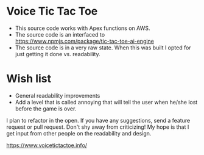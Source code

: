 # Voice Tic Tac Toe
* This source code works with Apex functions on AWS.
* The source code is an interfaced to https://www.npmjs.com/package/tic-tac-toe-ai-engine
* The source code is in a very raw state. When this was built I opted for just getting it done vs. readability.

# Wish list
* General readability improvements
* Add a level that is called annoying that will tell the user when he/she lost before the game is over.

I plan to refactor in the open. If you have any suggestions, send a feature request or pull request.
Don't shy away from criticizing! My hope is that I get input from other people on the readability and design.

https://www.voicetictactoe.info/
